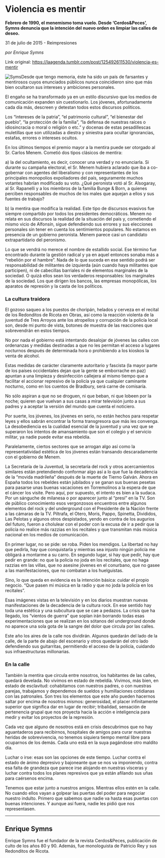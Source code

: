 # Violencia es mentir

**Febrero de 1990, el menemismo toma vuelo. Desde ‘Cerdos&Peces’, Symns denuncia que la intención del nuevo orden es limpiar las calles de deseo.**

31 de julio de 2015 - Reimpresiones

_por Enrique Symns_

Link original: https://laagenda.tumblr.com/post/125492611530/violencia-es-mentir

![Syms](https://64.media.tumblr.com/22e079e8f903fe8d2c2385509499dabf/tumblr_inline_pjzu9vdn3y1t6q87u_500.jpg)Desde que tengo memoria, éste ha sido un país de farsantes y mentirosos cuyos enunciados públicos nunca coincidieron sino que más bien ocultaron sus intereses y ambiciones personales.

El engaño se ha transformado ya en un estilo discursivo que los medios de comunicación expanden sin cuestionarlo. Los jóvenes, afortunadamente cada día más, descreen y detestan todos estos discursos políticos.

Los “intereses de la patria”, “el patrimonio cultural”, “el bienestar del pueblo”, “la protección de la familia”, “la defensa de nuestras raíces o idiosincracia o moral o religión o etc.” y docenas de estas pesadillescas muletillas que son utilizadas a diestra y siniestra para ocultar ignorancias, estafas, errores o intereses ocultos.

En los últimos tiempos el premio mayor a la mentira puede ser otorgado al Sr. Carlos Menem. Cometió dos tipos clásicos de mentira:

a) la del ocultamiento, es decir, conocer una verdad y no enunciarla. Si durante su campaña electoral, el Sr. Menem hubiera aclarado que iba a co-gobernar con agentes del liberalismo y con representantes de los principales monopolios expoliadores del país, seguramente muchos votantes habrían modificado su voto. ¿Qué peronista votó al Sr. Alsogaray, al Sr. Rapanelli y a los miembros de la familia Bunge & Born, a quienes perciben responsables de muchos de los males que aquejan a ellos y sus fuentes de trabajo?

b) la mentira que modifica la realidad. Este tipo de discursos evasivos fue siempre compartido por todos los presidentes democráticos. Menem no relata en sus discursos la realidad de la situación del país y, cometiendo el mismo vicio de Alfonsín, sigue defendiendo sus errores y sus elecciones personales sin tener en cuenta los sentimientos populares. No estamos en presencia de un gobierno peronista. Menem parece casi un candidato extrapartidario del peronismo.

Lo que se vendrá no merece el nombre de estallido social. Ese término fue encontrado durante la gestión radical y ya en aquel entonces sonaba más a “rebelión por el hambre”. Nada de lo que suceda en ese sentido podrá ser responsabilidad de militantes de izquierda (aún cuando haya militantes que participen), ni de cabecillas barriales ni de elementos marginales de la sociedad. O quizá ellos sean los verdaderos responsables: los marginales de la sociedad. Los que dirigen los bancos, las empresas monopólicas, los aparatos de represión y la casta de los políticos.

### La cultura traidora

El gozoso saqueo a los puestos de choripán, helados y cerveza en el recital de los Redonditos de Ricota en Obras, así como la reacción violenta de la juventud de Tres Arroyos ante los atropellos y corrupción de la policía local son, desde mi punto de vista, botones de muestra de las reacciones que sobrevendrán en estos tiempos.

No por nada el gobierno está intentando desalojar de jóvenes las calles con ordenanzas y medidas destinadas a que no les permitan el acceso a lugares nocturnos después de determinada hora o prohibiendo a los kioskos la venta de alcohol.

Estas medidas de carácter claramente autoritario y fascista (la mayor parte de los países occidentales dejan que la gente se emborrache en paz) apuntan a una limpieza y desinfección callejera al mismo tiempo que a facilitar el accionar represivo de la policía ya que cualquier caminante nocturno, como en los cuentos de Bradbury, será carne de comisaría.

No sólo aspiran a que no se droguen, ni que beban, ni que lobeen por la noche; quieren que vuelvan a sus casas a mirar televisión junto a sus padres y a aceptar la versión del mundo que cuenta el noticiero.

Por suerte, los jóvenes, los jóvenes en serio, no están hechos para respetar leyes y ellos sabrán encontrar la forma transgresora que más les convenga. La desobediencia es la cualidad esencial de la juventud y una vez que se superaron los intentos de amansamiento que son el colegio y el servicio militar, ya nadie puede evitar esa rebeldía.

Paralelamente, ciertos sectores que se arrogan algo así como la representatividad estética de los jóvenes están transando descaradamente con el gobierno de Menem.

La Secretaría de la Juventud, la secretaría del rock y otros acercamientos similares están pretendiendo conformar algo así a lo que fue la decadencia de la “movida madrileña” después de la muerte de Tierno Galván. Ahora en España todos los rebeldes están jubilados y se ganan sus buenas pesetas para pasarse unas buenas vacaciones en Torremolinos a la espera de que el cáncer los visite. Pero aquí, por supuesto, el intento es bien a la sudaca. Por un sánguche de milanesa o por aparecer junto al “presi” en la TV. Son de público conocimiento esos vergonzosos encuentros entre algunos elementos del rock y del underground con el Presidente de la Nación frente a las cámaras de la TV. Piltrafa, el Otero, Moris, Pappo, Spinetta, Divididos, Las Pelotas y algunos otros despistados, yendo en contra de los augurios del futuro, fueron a cholulear con el poder con la excusa de ir a pedir que la policía no realice más razzias en los recitales y que transmitan más música nacional en los medios de comunicación.

En primer lugar, no se pide: se roba. Piden los mendigos. La libertad no hay que pedirla, hay que conquistarla y mientras sea injusto ningún policía me obligará a montarme a su carro. En segundo lugar, si hay que pedir, hay que pedir en grande: no que la policía no joda en los recitales, que no haga razzias em las villas, que no asesine jóvenes en el conurbano, que no gasee a las manifestaciones, que no combatan a los huelguistas.

Sino, lo que queda en evidencia es la intención básica: cuidar el propio negocio. “Que pasen mi música en la radio y que no joda la policía en los recitales”.

Esas imágenes vistas en la televisión y en los diarios muestran nuevas manifestaciones de la decadencia de la cultura rock. En ese sentido hay toda una estética y una subcultura que se cae a pedazos. La crisis que ha llegado, los “vientos de guerra” que soplan irán borrando todas esas experimentaciones que se realizan en los sótanos del underground donde no aparece una sola gota de la sangre del dolor que circula por las calles.

Este año los aires de la calle nos dividirán. Algunos quedarán del lado de la calle, de la parte de abajo del escenario y otros quedarán del otro lado defendiendo sus guitarritas, permitiendo el acceso de la policía, cuidando sus infraestructuras millonarias.

### En la calle

También la mentira que circula entre nosotros, los habitantes de las calles, quedará develada. No vivimos en estado de rebeldía. Vivimos, más bien, en estado de esclavitud: cohabitamos con nuestros padres, o con nuestras parejas, trabajamos y dependemos de sueldos y humillaciones cotidianas con las patronales. Son tres los elementos que este año pueden hacernos saltar por encima de nosotros mismos: generosidad, el placer infinitamente superior que significa dar en lugar de recibir; tribalidad, sensación de pertenencia grupal que nos proyecta hacia la acción e inteligencia para medir y evitar los proyectos de la represión.

Cada vez que alguno de nosotros está en crisis descubrimos que no hay aguantaderos para recibirnos, hospitales de amigos para curar nuestras heridas de sobrevivencia, no tenemos siquiera tiempo mental libre para ocuparnos de los demás. Cada uno está en la suya pagándose otro maldito día.

Luchar o irse: esas son las opciones de este tiempo. Luchar contra el estado de ánimo depresivo y bajoneante que se nos va imponiendo, contra esa falta de grandeza que parece irse alojando en nuestras vísceras y luchar contra todos los planes represivos que ya están afilando sus uñas para caérsenos encima.

Tenemos que estar junto a nuestros amigos. Mientras ellos estén en la calle. No cuando ellos vayan a golpear las puertas del poder para negociar nuestro indulto. Primero que sabemos que nadie va hasta esas puertas con buenas intenciones. Y aunque así fuera, nadie les pidió que nos representasen.

  




---

 Enrique Symns
--------------

 Enrique Symns fue el fundador de la revista Cerdos&Peces, publicación de culto de los años 80 y 90. Además, fue monologuista de Patricio Rey y sus Redonditos de Ricota. 

